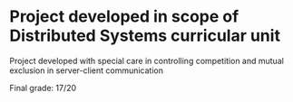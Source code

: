 # Project developed in scope of Distributed Systems curricular unit

Project developed with special care in controlling competition and mutual exclusion in server-client communication

Final grade: 17/20